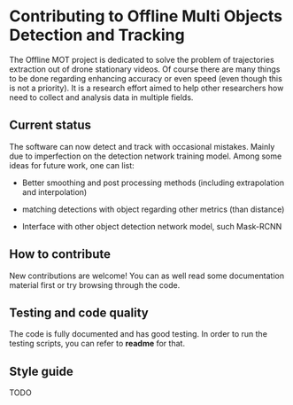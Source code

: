 Contributing to Offline Multi Objects Detection and Tracking
=====================

The Offline MOT project is dedicated to solve the problem of 
trajectories extraction out of drone stationary videos. Of course
there are many things to be done regarding enhancing accuracy or even 
speed (even though this is not a priority). It is a research effort
aimed to help other researchers how need to collect and analysis data 
in multiple fields.

Current status
--------------

The software can now detect and track with occasional mistakes. Mainly due
to imperfection on the detection network training model. Among some ideas
for future work, one can list:

* Better smoothing and post processing methods (including extrapolation and 
interpolation)

* matching detections with object regarding other metrics (than distance)

* Interface with other object detection network model, such Mask-RCNN

How to contribute
-----------------

New contributions are welcome!  You can as well read some
documentation material first or try browsing through the code.

Testing and code quality
------------------------

The code is fully documented and has good testing. In order to run the 
testing scripts, you can refer to **readme** for that. 

Style guide
-----------
TODO
